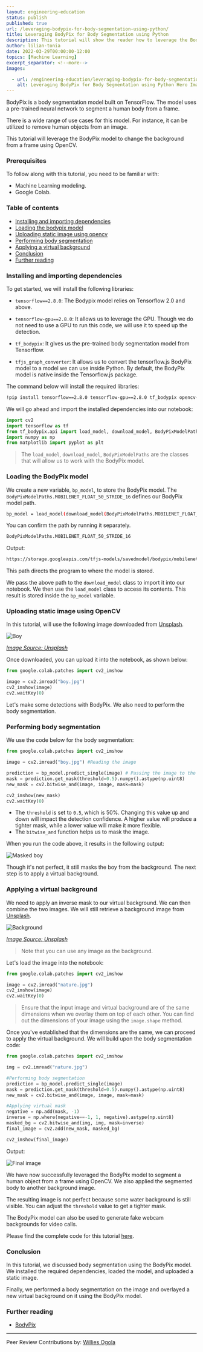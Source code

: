 ```yaml
---
layout: engineering-education
status: publish
published: true
url: /leveraging-bodypix-for-body-segmentation-using-python/
title: Leveraging BodyPix for Body Segmentation using Python
description: This tutorial will show the reader how to leverage the BodyPix model to change the background in an image using OpenCV.
author: lilian-tonia
date: 2022-03-29T00:00:00-12:00
topics: [Machine Learning]
excerpt_separator: <!--more-->
images:

  - url: /engineering-education/leveraging-bodypix-for-body-segmentation-using-python/hero.png 
    alt: Leveraging BodyPix for Body Segmentation using Python Hero Image
---
```

BodyPix is a body segmentation model built on TensorFlow. The model uses a pre-trained neural network to segment a human body from a frame. 
<!--more-->
There is a wide range of use cases for this model. For instance, it can be utilized to remove human objects from an image. 

This tutorial will leverage the BodyPix model to change the background from a frame using OpenCV. 

### Prerequisites
To follow along with this tutorial, you need to be familiar with:
- Machine Learning modeling.
- Google Colab.

### Table of contents
- [Installing and importing dependencies](#installing-and-importing-dependencies)
- [Loading the bodypix model](#loading-the-bodypix-model)
- [Uploading static image using opencv](#uploading-static-image-using-opencv)
- [Performing body segmentation](#performing-body-segmentation)
- [Applying a virtual background](#applying-a-virtual-background)
- [Conclusion](#conclusion)
- [Further reading](#further-reading)

### Installing and importing dependencies
To get started, we will install the following libraries:

- `tensorflow==2.8.0`: The Bodypix model relies on Tensorflow 2.0 and above.

- `tensorflow-gpu==2.8.0`: It allows us to leverage the GPU. Though we do not need to use a GPU to run this code, we will use it to speed up the detection.

- `tf_bodypix`: It gives us the pre-trained body segmentation model from Tensorflow.

- `tfjs_graph_converter`: It allows us to convert the tensorflow.js BodyPix model to a model we can use inside Python. By default, the BodyPix model is native inside the Tensorflow.js package. 

The command below will install the required libraries:

```bash
!pip install tensorflow==2.8.0 tensorflow-gpu==2.8.0 tf_bodypix opencv-python tfjs_graph_converter matplotlib
```

We will go ahead and import the installed dependencies into our notebook:

```python
import cv2
import tensorflow as tf
from tf_bodypix.api import load_model, download_model, BodyPixModelPaths
import numpy as np
from matplotlib import pyplot as plt
```

> The `load_model`, `download_model`, `BodyPixModelPaths` are the classes that will allow us to work with the BodyPix model.

### Loading the BodyPix model
We create a new variable, `bp_model`, to store the BodyPix model. The `BodyPixModelPaths.MOBILENET_FLOAT_50_STRIDE_16` defines our BodyPix model path. 

```bash
bp_model = load_model(download_model(BodyPixModelPaths.MOBILENET_FLOAT_50_STRIDE_16))
```

You can confirm the path by running it separately. 

```python
BodyPixModelPaths.MOBILENET_FLOAT_50_STRIDE_16
```
Output:

```bash
https://storage.googleapis.com/tfjs-models/savedmodel/bodypix/mobilenet/float/050/model-stride16.json
```
This path directs the program to where the model is stored.

We pass the above path to the `download_model` class to import it into our notebook. We then use the `load_model` class to access its contents. This result is stored inside the `bp_model` variable.

### Uploading static image using OpenCV
In this tutorial, will use the following image downloaded from [Unsplash](https://unsplash.com/). 

![Boy](/engineering-education/leveraging-bodypix-for-body-segmentation-using-python/boy.jpg)

*[Image Source: Unsplash](https://unsplash.com/photos/6PITqYKSoGE)*

Once downloaded, you can upload it into the notebook, as shown below:

```python
from google.colab.patches import cv2_imshow

image = cv2.imread("boy.jpg")
cv2_imshow(image)
cv2.waitKey(0)
```

Let's make some detections with BodyPix. We also need to perform the body segmentation.

### Performing body segmentation
We use the code below for the body segmentation:

```python
from google.colab.patches import cv2_imshow

image = cv2.imread("boy.jpg") #Reading the image

prediction = bp_model.predict_single(image) # Passing the image to the model
mask = prediction.get_mask(threshold=0.5).numpy().astype(np.uint8)
new_mask = cv2.bitwise_and(image, image, mask=mask)

cv2_imshow(new_mask)
cv2.waitKey(0)
```

- The `threshold` is set to `0.5`, which is 50%. Changing this value up and down will impact the detection confidence. A higher value will produce a tighter mask, while a lower value will make it more flexible.
- The `bitwise_and` function helps us to mask the image.

When you run the code above, it results in the following output:

![Masked boy](/engineering-education/leveraging-bodypix-for-body-segmentation-using-python/masked-boy.png)

Though it's not perfect, it still masks the boy from the background. The next step is to apply a virtual background.

### Applying a virtual background
We need to apply an inverse mask to our virtual background. We can then combine the two images. We will still retrieve a background image from [Unsplash](https://unsplash.com/).

![Background](/engineering-education/leveraging-bodypix-for-body-segmentation-using-python/nature.jpg)

*[Image Source: Unsplash](https://unsplash.com/photos/OJ02cQHePds)*

> Note that you can use any image as the background.

Let's load the image into the notebook:

```python
from google.colab.patches import cv2_imshow

image = cv2.imread("nature.jpg")
cv2_imshow(image)
cv2.waitKey(0)
```

> Ensure that the input image and virtual background are of the same dimensions when we overlay them on top of each other. You can find out the dimensions of your image using the `image.shape` method.

Once you've established that the dimensions are the same, we can proceed to apply the virtual background. We will build upon the body segmentation code:

```python
from google.colab.patches import cv2_imshow

img = cv2.imread("nature.jpg")

#Performing body segmentation
prediction = bp_model.predict_single(image)
mask = prediction.get_mask(threshold=0.5).numpy().astype(np.uint8)
new_mask = cv2.bitwise_and(image, image, mask=mask)

#Applying virtual mask
negative = np.add(mask, -1)
inverse = np.where(negative==-1, 1, negative).astype(np.uint8)
masked_bg = cv2.bitwise_and(img, img, mask=inverse)
final_image = cv2.add(new_mask, masked_bg)

cv2_imshow(final_image)
```

Output:

![Final image](/engineering-education/leveraging-bodypix-for-body-segmentation-using-python/final.png)

We have now successfully leveraged the BodyPix model to segment a human object from a frame using OpenCV. We also applied the segmented body to another background image. 

The resulting image is not perfect because some water background is still visible. You can adjust the `threshold` value to get a tighter mask. 

The BodyPix model can also be used to generate fake webcam backgrounds for video calls.

Please find the complete code for this tutorial [here](https://colab.research.google.com/drive/1j4ZwlZtXpaZUrJXCgG2q4wExc7mJcEkT?usp=sharing).

### Conclusion
In this tutorial, we discussed body segmentation using the BodyPix model. We installed the required dependencies, loaded the model, and uploaded a static image. 

Finally, we performed a body segmentation on the image and overlayed a new virtual background on it using the BodyPix model.

### Further reading
- [BodyPix](https://github.com/tensorflow/tfjs-models/tree/master/body-pix)

---
Peer Review Contributions by: [Willies Ogola](/engineering-education/authors/willies-ogola/)